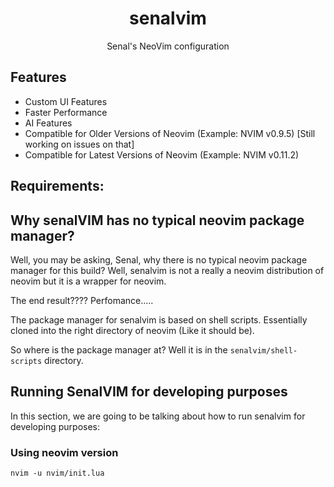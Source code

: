 # <div align="center">senalvim</div>

<div align="center">

Senal's NeoVim configuration

</div>

## Features 
- Custom UI Features
- Faster Performance
- AI Features
- Compatible for Older Versions of Neovim (Example: NVIM v0.9.5) [Still working on issues on that]
- Compatible for Latest Versions of Neovim (Example: NVIM v0.11.2)


## Requirements: 




## Why senalVIM has no typical neovim package manager?

Well, you may be asking, Senal, why there is no typical neovim package manager
for this build? Well, senalvim is not a really a neovim distribution of neovim
but it is a wrapper for neovim. 


The end result???? Perfomance.....

The package manager for senalvim is based on shell scripts. Essentially cloned into 
the right directory of neovim (Like it should be).


So where is the package manager at? Well it is in the `senalvim/shell-scripts`
directory.



## Running SenalVIM for developing purposes

In this section, we are going to be talking about how to run senalvim
for developing purposes:

### Using neovim version

```shell
nvim -u nvim/init.lua
```
